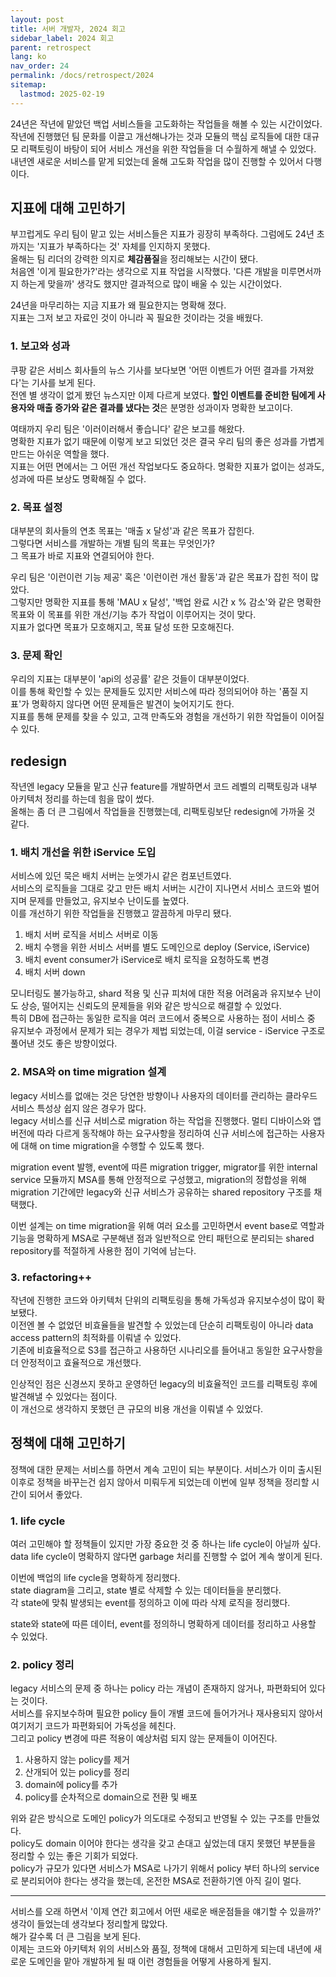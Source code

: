 ```yaml
---
layout: post
title: 서버 개발자, 2024 회고
sidebar_label: 2024 회고
parent: retrospect
lang: ko
nav_order: 24
permalink: /docs/retrospect/2024
sitemap:
  lastmod: 2025-02-19
---
```


24년은 작년에 맡았던 백업 서비스들을 고도화하는 작업들을 해볼 수 있는 시간이었다.  
작년에 진행했던 팀 문화를 이끌고 개선해나가는 것과 모듈의 핵심 로직들에 대한 대규모 리팩토링이 바탕이 되어 서비스 개선을 위한 작업들을 더 수월하게 해낼 수 있었다.  
내년엔 새로운 서비스를 맡게 되었는데 올해 고도화 작업을 많이 진행할 수 있어서 다행이다.


## 지표에 대해 고민하기

부끄럽게도 우리 팀이 맡고 있는 서비스들은 지표가 굉장히 부족하다. 그럼에도 24년 초까지는 '지표가 부족하다는 것' 자체를 인지하지 못했다.   
올해는 팀 리더의 강력한 의지로 **체감품질**을 정리해보는 시간이 됐다.  
처음엔 '이게 필요한가?'라는 생각으로 지표 작업을 시작했다. '다른 개발을 미루면서까지 하는게 맞을까' 생각도 했지만 결과적으로 많이 배울 수 있는 시간이었다.

24년을 마무리하는 지금 지표가 왜 필요한지는 명확해 졌다.  
지표는 그저 보고 자료인 것이 아니라 꼭 필요한 것이라는 것을 배웠다.

### 1. 보고와 성과

쿠팡 같은 서비스 회사들의 뉴스 기사를 보다보면 '어떤 이벤트가 어떤 결과를 가져왔다'는 기사를 보게 된다.  
전엔 별 생각이 없게 봤던 뉴스지만 이제 다르게 보였다. **할인 이벤트를 준비한 팀에게 사용자와 매출 증가와 같은 결과를 냈다는 것**은 분명한 성과이자 명확한 보고이다.

여태까지 우리 팀은 '이러이러해서 좋습니다' 같은 보고를 해왔다.  
명확한 지표가 없기 때문에 이렇게 보고 되었던 것은 결국 우리 팀의 좋은 성과를 가볍게 만드는 아쉬운 역할을 했다.  
지표는 어떤 면에서는 그 어떤 개선 작업보다도 중요하다. 명확한 지표가 없이는 성과도, 성과에 따른 보상도 명확해질 수 없다.

### 2. 목표 설정

대부분의 회사들의 연초 목표는 '매출 x 달성'과 같은 목표가 잡힌다.  
그렇다면 서비스를 개발하는 개별 팀의 목표는 무엇인가?  
그 목표가 바로 지표와 연결되어야 한다.

우리 팀은 '이런이런 기능 제공' 혹은 '이런이런 개선 활동'과 같은 목표가 잡힌 적이 많았다.  
그렇지만 명확한 지표를 통해 'MAU x 달성', '백업 완료 시간 x % 감소'와 같은 명확한 목표와 이 목표를 위한 개선/기능 추가 작업이 이루어지는 것이 맞다.  
지표가 없다면 목표가 모호해지고, 목표 달성 또한 모호해진다.

### 3. 문제 확인

우리의 지표는 대부분이 'api의 성공률' 같은 것들이 대부분이었다.  
이를 통해 확인할 수 있는 문제들도 있지만 서비스에 따라 정의되어야 하는 '품질 지표'가 명확하지 않다면 어떤 문제들은 발견이 늦어지기도 한다.  
지표를 통해 문제를 찾을 수 있고, 고객 만족도와 경험을 개선하기 위한 작업들이 이어질 수 있다.


## redesign

작년엔 legacy 모듈을 맡고 신규 feature를 개발하면서 코드 레벨의 리팩토링과 내부 아키텍처 정리를 하는데 힘을 많이 썼다.  
올해는 좀 더 큰 그림에서 작업들을 진행했는데, 리팩토링보단 redesign에 가까울 것 같다.

### 1. 배치 개선을 위한 iService 도입

서비스에 있던 묵은 배치 서버는 눈엣가시 같은 컴포넌트였다.  
서비스의 로직들을 그대로 갖고 만든 배치 서버는 시간이 지나면서 서비스 코드와 벌어지며 문제를 만들었고, 유지보수 난이도를 높였다.  
이를 개선하기 위한 작업들을 진행했고 깔끔하게 마무리 됐다.

1. 배치 서버 로직을 서비스 서버로 이동
2. 배치 수행을 위한 서비스 서버를 별도 도메인으로 deploy (Service, iService)
3. 배치 event consumer가 iService로 배치 로직을 요청하도록 변경
4. 배치 서버 down

모니터링도 불가능하고, shard 적용 및 신규 피처에 대한 적용 어려움과 유지보수 난이도 상승, 떨어지는 신뢰도의 문제들을 위와 같은 방식으로 해결할 수 있었다.  
특히 DB에 접근하는 동일한 로직을 여러 코드에서 중복으로 사용하는 점이 서비스 중 유지보수 과정에서 문제가 되는 경우가 제법 되었는데, 이걸 service - iService 구조로 풀어낸 것도 좋은 방향이었다.

### 2. MSA와 on time migration 설계

legacy 서비스를 없애는 것은 당연한 방향이나 사용자의 데이터를 관리하는 클라우드 서비스 특성상 쉽지 않은 경우가 많다.  
legacy 서비스를 신규 서비스로 migration 하는 작업을 진행했다.
멀티 디바이스와 앱 버전에 따라 다르게 동작해야 하는 요구사항을 정리하여 신규 서비스에 접근하는 사용자에 대해 on time migration을 수행할 수 있도록 했다.

migration event 발행, event에 따른 migration trigger, migrator를 위한 internal service 모듈까지 MSA를 통해 안정적으로 구성했고, migration의 정합성을 위해 migration 기간에만 legacy와 신규 서비스가 공유하는 shared repository 구조를 채택했다.

이번 설계는 on time migration을 위해 여러 요소를 고민하면서 event base로 역할과 기능을 명확하게 MSA로 구분해낸 점과 일반적으로 안티 패턴으로 분리되는 shared repository를 적절하게 사용한 점이 기억에 남는다.

### 3. refactoring++

작년에 진행한 코드와 아키텍처 단위의 리팩토링을 통해 가독성과 유지보수성이 많이 확보됐다.  
이전엔 볼 수 없었던 비효율들을 발견할 수 있었는데 단순히 리팩토링이 아니라 data access pattern의 최적화를 이뤄낼 수 있었다.  
기존에 비효율적으로 S3를 접근하고 사용하던 시나리오를 들어내고 동일한 요구사항을 더 안정적이고 효율적으로 개선했다.

인상적인 점은 신경쓰지 못하고 운영하던 legacy의 비효율적인 코드를 리팩토링 후에 발견해낼 수 있었다는 점이다.  
이 개선으로 생각하지 못했던 큰 규모의 비용 개선을 이뤄낼 수 있었다.


## 정책에 대해 고민하기

정책에 대한 문제는 서비스를 하면서 계속 고민이 되는 부분이다.
서비스가 이미 출시된 이후로 정책을 바꾸는건 쉽지 않아서 미뤄두게 되었는데 이번에 일부 정책을 정리할 시간이 되어서 좋았다.

### 1. life cycle

여러 고민해야 할 정책들이 있지만 가장 중요한 것 중 하나는 life cycle이 아닐까 싶다.  
data life cycle이 명확하지 않다면 garbage 처리를 진행할 수 없어 계속 쌓이게 된다.

이번에 백업의 life cycle을 명확하게 정리했다.  
state diagram을 그리고, state 별로 삭제할 수 있는 데이터들을 분리했다.  
각 state에 맞춰 발생되는 event를 정의하고 이에 따라 삭제 로직을 정리했다.

state와 state에 따른 데이터, event를 정의하니 명확하게 데이터를 정리하고 사용할 수 있었다.

### 2. policy 정리

legacy 서비스의 문제 중 하나는 policy 라는 개념이 존재하지 않거나, 파편화되어 있다는 것이다.  
서비스를 유지보수하며 필요한 policy 들이 개별 코드에 들어가거나 재사용되지 않아서 여기저기 코드가 파편화되어 가독성을 헤친다.  
그리고 policy 변경에 따른 적용이 예상처럼 되지 않는 문제들이 이어진다.

1. 사용하지 않는 policy를 제거
2. 산개되어 있는 policy를 정리
3. domain에 policy를 추가
4. policy를 순차적으로 domain으로 전환 및 배포

위와 같은 방식으로 도메인 policy가 의도대로 수정되고 반영될 수 있는 구조를 만들었다.   
policy도 domain 이어야 한다는 생각을 갖고 손대고 싶었는데 대지 못했던 부분들을 정리할 수 있는 좋은 기회가 되었다.  
policy가 규모가 있다면 서비스가 MSA로 나가기 위해서 policy 부터 하나의 service로 분리되어야 한다는 생각을 했는데, 온전한 MSA로 전환하기엔 아직 길이 멀다.

 
---

서비스를 오래 하면서 '이제 연간 회고에서 어떤 새로운 배운점들을 얘기할 수 있을까?' 생각이 들었는데 생각보다 정리할게 많았다.  
해가 갈수록 더 큰 그림을 보게 된다.  
이제는 코드와 아키텍처 위의 서비스와 품질, 정책에 대해서 고민하게 되는데 내년에 새로운 도메인을 맡아 개발하게 될 때 이런 경험들을 어떻게 사용하게 될지. 
